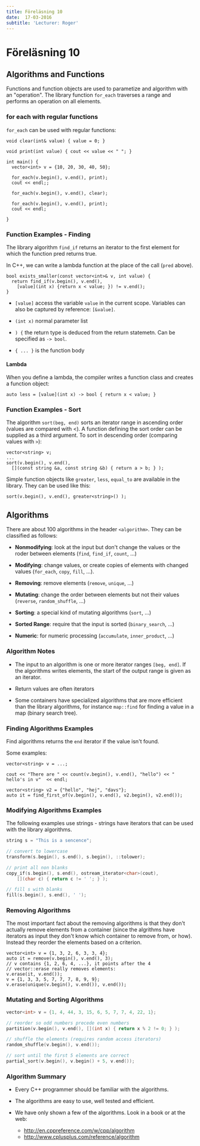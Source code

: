 ```yaml
---
title: Föreläsning 10
date:  17-03-2016
subtitle: 'Lecturer: Roger'
---
```


# Föreläsning 10

## Algorithms and Functions
Functions and function objects are used to parametize and algorithm with an "operation". The library function `for_each` traverses a range and performs an operation on all elements.

### for each with regular functions
`for_each` can be used with regular functions:

```
void clear(int& value) { value = 0; }

void print(int value) { cout << value << " "; }

int main() {
  vector<int> v = {10, 20, 30, 40, 50};

  for_each(v.begin(), v.end(), print);
  cout << endl;;

  for_each(v.begin(), v.end(), clear);

  for_each(v.begin(), v.end(), print);
  cout << endl;

}
```

### Function Examples - Finding
The library algorithm `find_if` returns an iterator to the first element for which the function pred returns true.

In C++, we can write a lambda function at the place of the call (`pred` above).

```
bool exists_smaller(const vector<int>& v, int value) {
  return find_if(v.begin(), v.end(), 
    [value](int x) {return x < value; }) != v.end();
}

```

- `[value]` access the variable `value` in the current scope. Variables can also be captured by reference: `[&value]`.

- `(int x)` normal parameter list

- `) {` the return type is deduced from the return statemetn. Can be specified as `-> bool`.

- `{ ... }` is the function body

#### Lambda
When you define a lambda, the compiler writes a function class and creates a function object:

```
auto less = [value](int x) -> bool { return x < value; }
```

### Function Examples - Sort
The algorithm `sort(beg, end)` sorts an iterator range in ascending order (values are compared with <). A function defining the sort order can be supplied as a third argument. To sort in descending order (comparing values with `>`):

```
vector<string> v;
...
sort(v.begin(), v.end(),
  [](const string &a, const string &b) { return a > b; } );
```
Simple function objects like `greater`, `less`, `equal_to` are available in the library. They can be used like this:

```
sort(v.begin(), v.end(), greater<string>() );
```

## Algorithms
There are about 100 algorithms in the header `<algorithm>`. They can be classified as follows:

- **Nonmodifying**: look at the input but don't change the values or the roder between elements (`find`, `find_if`, `count`, ...)

- **Modifying**: change values, or create copies of elements with changed values (`for_each`, `copy`, `fill`, ...).

- **Removing**: remove elements (`remove`, `unique`, ...)

- **Mutating**: change the order between elements but not their values (`reverse`, `random_shuffle`, ...)

- **Sorting**: a special kind of mutating algorithms (`sort`, ...)

- **Sorted Range**: require that the input is sorted (`binary_search`, ...)

- **Numeric**: for numeric processing (`accumulate`, `inner_product`, ...)

### Algorithm Notes
- The input to an algorithm is one or more iterator ranges `[beg, end]`. If the algorithms writes elements, the start of the output range is given as an iterator.

- Return values are often iterators

- Some containers have specialized algorithms that are more efficient than the library algorithms, for instance `map::find` for finding a value in a map (binary search tree).

### Finding Algorithms Examples
Find algorithms returns the `end` iterator if the value isn't found.

Some examples:

```
vector<string> v = ...;

cout << "There are " << count(v.begin(), v.end(), "hello") << " hello's in v"  << endl;

vector<string> v2 = {"hello", "hej", "davs"};
auto it = find_first_of(v.begin(), v.end(), v2.begin(), v2.end());
```

### Modifying Algorithms Examples
The following examples use strings - strings have iterators that can be used with the library algorithms.

```cpp
string s = "This is a sencence";

// convert to lowercase
transform(s.begin(), s.end(), s.begin(), ::tolower);

// print all non blanks
copy_if(s.begin(), s.end(), ostream_iterator<char>(cout),
    [](char c) { return c != ' '; } );

// fill s with blanks
fill(s.begin(), s.end(), ' ');  
```

### Removing Algorithms
The most important fact about the removing algorithms is that they don't actually remove elements from a container (since the algrithms have iterators as input they don't know which container to remove from, or how). Instead they reorder the elements based on a criterion.

```
vector<int> v = {1, 3, 2, 6, 3, 3, 4};
auto it = remove(v.begin(), v.end(), 3);
// v contains {1, 2, 6, 4, ...}, it points after the 4
// vector::erase really removes elements:
v.erase(it, v.end());
v = {1, 3, 3, 5, 7, 7, 7, 8, 9, 9};
v.erase(unique(v.begin(), v.end()), v.end());
```

### Mutating and Sorting Algorithms
```cpp
vector<int> v = {1, 4, 44, 3, 15, 6, 5, 7, 7, 4, 22, 1};

// reorder so odd numbers precede even numbers
partition(v.begin(), v.end(), [](int x) { return x % 2 != 0; } );

// shuffle the elements (requires random access iterators)
random_shuffle(v.begin(), v.end());

// sort until the first 5 elements are correct
partial_sort(v.begin(), v.begin() + 5, v.end());

```

### Algorithm Summary
- Every C++ programmer should be familiar with the algorithms.

- The algorithms are easy to use, well tested and efficient.

- We have only shown a few of the algorithms. Look in a book or at the web:
    - <http://en.cppreference.com/w/cpp/algorithm>
    - <http://www.cplusplus.com/reference/algorithm>



